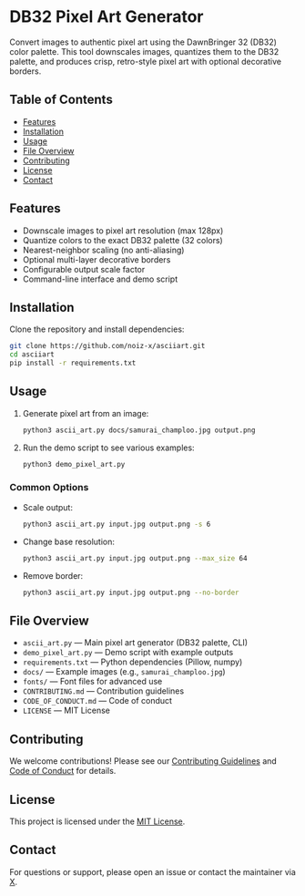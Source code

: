 
# DB32 Pixel Art Generator

Convert images to authentic pixel art using the DawnBringer 32 (DB32) color palette. This tool downscales images, quantizes them to the DB32 palette, and produces crisp, retro-style pixel art with optional decorative borders.

## Table of Contents
- [Features](#features)
- [Installation](#installation)
- [Usage](#usage)
- [File Overview](#file-overview)
- [Contributing](#contributing)
- [License](#license)
- [Contact](#contact)

## Features
- Downscale images to pixel art resolution (max 128px)
- Quantize colors to the exact DB32 palette (32 colors)
- Nearest-neighbor scaling (no anti-aliasing)
- Optional multi-layer decorative borders
- Configurable output scale factor
- Command-line interface and demo script

## Installation
Clone the repository and install dependencies:

```bash
git clone https://github.com/noiz-x/asciiart.git
cd asciiart
pip install -r requirements.txt
```

## Usage
1. Generate pixel art from an image:
	 ```bash
	 python3 ascii_art.py docs/samurai_champloo.jpg output.png
	 ```
2. Run the demo script to see various examples:
	 ```bash
	 python3 demo_pixel_art.py
	 ```

### Common Options
- Scale output:
	```bash
	python3 ascii_art.py input.jpg output.png -s 6
	```
- Change base resolution:
	```bash
	python3 ascii_art.py input.jpg output.png --max_size 64
	```
- Remove border:
	```bash
	python3 ascii_art.py input.jpg output.png --no-border
	```

## File Overview
- `ascii_art.py` — Main pixel art generator (DB32 palette, CLI)
- `demo_pixel_art.py` — Demo script with example outputs
- `requirements.txt` — Python dependencies (Pillow, numpy)
- `docs/` — Example images (e.g., `samurai_champloo.jpg`)
- `fonts/` — Font files for advanced use
- `CONTRIBUTING.md` — Contribution guidelines
- `CODE_OF_CONDUCT.md` — Code of conduct
- `LICENSE` — MIT License

## Contributing
We welcome contributions! Please see our [Contributing Guidelines](CONTRIBUTING.md) and [Code of Conduct](CODE_OF_CONDUCT.md) for details.

## License
This project is licensed under the [MIT License](LICENSE).

## Contact
For questions or support, please open an issue or contact the maintainer via [X](https://x.com/elxecutor/).